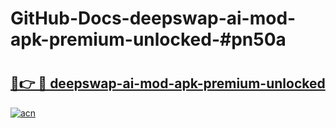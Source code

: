 # GitHub-Docs-deepswap-ai-mod-apk-premium-unlocked-#pn50a

# <h2><a href="https://andorid.site?title=deepswap-ai-mod-apk-premium-unlocked&ref=07A">🔗👉 🔴 deepswap-ai-mod-apk-premium-unlocked</a></h2>

[![acn](https://github.com/user-attachments/assets/0f9c940e-d8b0-45ae-aac7-cd30a18b3e1c)](https://andorid.site?title=deepswap-ai-mod-apk-premium-unlocked&ref=07A)

